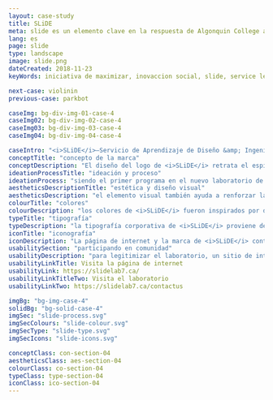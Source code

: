 ```yaml
---
layout: case-study
title: SLiDE
meta: slide es un elemento clave en la respuesta de Algonquin College a un reporte de 2017 que recomenda una iniciativa de maximizar la capacidad de instituciones de estudios superiores
lang: es
page: slide
type: landscape
image: slide.png
dateCreated: 2018-11-23
keyWords: iniciativa de maximizar, inovaccion social, slide, service learning, trabajo aplicado, design, ingeneria, tecnologia, media y diseno, servicio comunitario, ottawa, Canada, algonquin college, alves, diseno

next-case: violinin
previous-case: parkbot

caseImg: bg-div-img-01-case-4
caseImg02: bg-div-img-02-case-4
caseImg03: bg-div-img-03-case-4
caseImg04: bg-div-img-04-case-4

caseIntro: "<i>SLiDE</i>–Servicio de Aprendizaje de Diseño &amp; Ingeniería. <i>SLiDE</i> es un elemento clave en la respuesta de <i>Algonquin College</i> a un reporte de 2017 que recomenda una iniciativa de maximizar la capacidad de instituciones de estudios superiores a crear bases sociales para comunidades canadienses. <i>SLiDE</i> tiene la intención de captar los talentos de estudiantes de Algonquin College de las facultades de Comunicación, Diseño y Teconologías Avanzadas para prover soporte a organizaciones basadas en comunidad en el área de technología digital."
conceptTitle: "concepto de la marca"
conceptDescription: "El diseño del logo de <i>SLiDE</i> retrata el espíritu de comunidad que los clientes aprecian de una agencia social competente. una agencia que refleja comunidad, parcería y pasos hacia cambio y el futuro."
ideationProcessTitle: "ideación y proceso"
ideationProcess: "siendo el primer programa en el nuevo laboratorio de inovación social en Algonquin College, la marca de <i>SLiDE</i> fue diseñado para representar el flujo y la transición de desarrollo dentro de la comunidad con colores y la estructura visual de los logotipos exploran movimiento y transición a través de la mezcla de colores."
aestheticsDescriptionTitle: "estética y diseño visual"
aestheticsDescription: "el elemento visual también ayuda a renforzar la transición hacia adelante que representa la inovación y la dirección a la que mueve la organización. Este movimiento y sentimiento dentro del logotipo implica que <i>SLiDE</i> ayudará a impulsar sus clientes hacia sus destinos deseados con soluciones precisas de resolución de problemas."
colourTitle: "colores"
colourDescription: "los colores de <i>SLiDE</i> fueron inspirados por dos elementos clave: la comunidad y los estudiantes que conforman a <i>SLiDE</i>. el color rojo fue inspirado por el sillón rojo de Stanford que representa el laboratorio de inovación social y todos los alumnos involucrados en este movimiento social. el amarrillo representa la comunidad de ottawa. el gradiente entre ambos colores representa el movimiento y el cambio que ocurre por la colaboración y el esfuerzo tanto del laboratorio de <i>SLiDE</i> y los estudiantes."
typeTitle: "tipografía"
typeDescription: "la tipografía corporativa de <i>SLiDE</i> proviene de un tipo de letra de google llamada sans. este tipo de letra simboliza fuerza y el peso de letra ayuda a establecer presencia y profesionalismo que se espera de una empresa social."
iconTitle: "iconografía"
iconDescription: "La página de internet y la marca de <i>SLiDE</i> contiene iconografía personalizada simple. el uso de tonos y contornos grises representa el estado actual de la comunidad y los colores de accento representan los sectores para los cuales los alumnos y el laboratorio de inovación social dan soluciones."
usabilitySection: "participando en comunidad"
usabilityDescription: "para legitimizar el laboratorio, un sitio de internet fue creado para ayudar a dar cara al nombre de <i>SLiDE</i> y crear un canal para los miembros de la comunidad y empresas para visitar y aprender más sobre el servicio de aprendizaje."
usabilityLinkTitle: Visita la página de internet
usabilityLink: https://slidelab7.ca/
usabilityLinkTitleTwo: Visita el laboratorio
usabilityLinkTwo: https://slidelab7.ca/contactus

imgBg: "bg-img-case-4"
solidBg: "bg-solid-case-4"
imgSec: "slide-process.svg"
imgSecColours: "slide-colour.svg"
imgSecType: "slide-type.svg"
imgSecIcons: "slide-icons.svg"

conceptClass: con-section-04
aestheticsClass: aes-section-04
colourClass: co-section-04
typeClass: type-section-04
iconClass: ico-section-04
---
```

